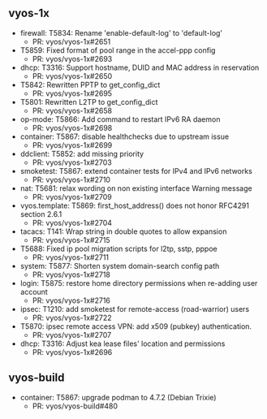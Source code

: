 ## vyos-1x

- firewall: T5834: Rename 'enable-default-log' to 'default-log'
   - PR: vyos/vyos-1x#2651
- T5859: Fixed format of pool range in the accel-ppp config
   - PR: vyos/vyos-1x#2693
- dhcp: T3316: Support hostname, DUID and MAC address in reservation
   - PR: vyos/vyos-1x#2650
- T5842: Rewritten PPTP to get_config_dict
   - PR: vyos/vyos-1x#2695
- T5801: Rewritten L2TP to get_config_dict
   - PR: vyos/vyos-1x#2658
- op-mode: T5866: Add command to restart IPv6 RA daemon
   - PR: vyos/vyos-1x#2698
- container: T5867: disable healthchecks due to upstream issue
   - PR: vyos/vyos-1x#2699
- ddclient: T5852: add missing priority
   - PR: vyos/vyos-1x#2703
- smoketest: T5867: extend container tests for IPv4 and IPv6 networks
   - PR: vyos/vyos-1x#2710
- nat: T5681: relax wording on non existing interface Warning message
   - PR: vyos/vyos-1x#2709
- vyos.template: T5869: first_host_address() does not honor RFC4291 section 2.6.1
   - PR: vyos/vyos-1x#2704
- tacacs: T141: Wrap string in double quotes to allow expansion
   - PR: vyos/vyos-1x#2715
- T5688: Fixed ip pool migration scripts for l2tp, sstp, pppoe
   - PR: vyos/vyos-1x#2711
- system: T5877: Shorten system domain-search config path
   - PR: vyos/vyos-1x#2718
- login: T5875: restore home directory permissions when re-adding user account
   - PR: vyos/vyos-1x#2716
- ipsec: T1210: add smoketest for remote-access (road-warrior) users
   - PR: vyos/vyos-1x#2722
- T5870: ipsec remote access VPN: add x509 (pubkey) authentication.
   - PR: vyos/vyos-1x#2707
- dhcp: T3316: Adjust kea lease files' location and permissions
   - PR: vyos/vyos-1x#2696



## vyos-build

- container: T5867: upgrade podman to 4.7.2 (Debian Trixie)
   - PR: vyos/vyos-build#480


